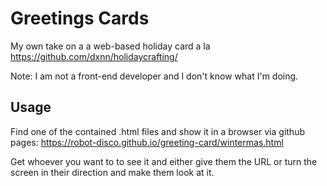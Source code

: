 # Greetings Cards

My own take on a a web-based holiday card a la https://github.com/dxnn/holidaycrafting/

Note: I am not a front-end developer and I don't know what I'm doing.

## Usage

Find one of the contained .html files and show it in a browser via github pages: https://robot-disco.github.io/greeting-card/wintermas.html

Get whoever you want to to see it and either give them the URL or turn the screen in their direction and make them look at it.
